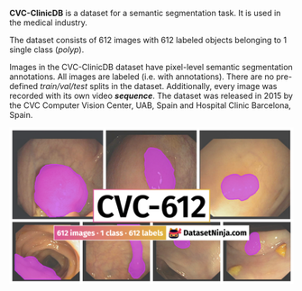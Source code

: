**CVC-ClinicDB** is a dataset for a semantic segmentation task. It is used in the medical industry. 

The dataset consists of 612 images with 612 labeled objects belonging to 1 single class (*polyp*).

Images in the CVC-ClinicDB dataset have pixel-level semantic segmentation annotations. All images are labeled (i.e. with annotations). There are no pre-defined <i>train/val/test</i> splits in the dataset. Additionally, every image was recorded with its own video ***sequence***. The dataset was released in 2015 by the CVC Computer Vision Center, UAB, Spain and Hospital Clinic Barcelona, Spain.

<img src="https://github.com/dataset-ninja/cvc-612/raw/main/visualizations/poster.png">
